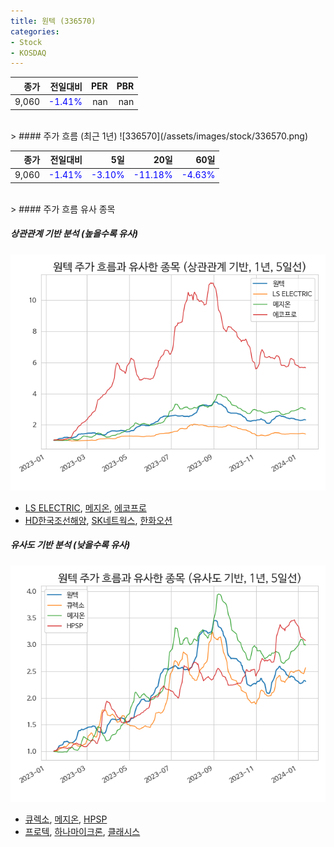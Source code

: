 ```yaml
---
title: 원텍 (336570)
categories:
- Stock
- KOSDAQ
---
```


|종가|전일대비|PER|PBR|
|---:|-------:|--:|---:|
|9,060|<span style="color: blue">-1.41%</span>|nan|nan|

<!-- more -->
<br>
> #### 주가 흐름 (최근 1년)
![336570](/assets/images/stock/336570.png)

|종가|전일대비|5일|20일|60일|
|---:|-------:|--:|---:|---:|
|9,060|<span style="color: blue">-1.41%</span>|<span style="color: blue">-3.10%</span>|<span style="color: blue">-11.18%</span>|<span style="color: blue">-4.63%</span>|

<br>
> #### 주가 흐름 유사 종목

##### 상관관계 기반 분석 (높을수록 유사)
![336570](/assets/images/stock/336570_corr.png)
- [LS ELECTRIC](/010120/), [메지온](/140410/), [에코프로](/086520/)
- [HD한국조선해양](/009540/), [SK네트웍스](/001740/), [한화오션](/042660/)

##### 유사도 기반 분석 (낮을수록 유사)	
![336570](/assets/images/stock/336570_sim.png)
- [큐렉소](/060280/), [메지온](/140410/), [HPSP](/403870/)
- [프로텍](/053610/), [하나마이크론](/067310/), [클래시스](/214150/)